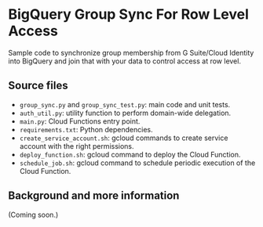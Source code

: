 # BigQuery Group Sync For Row Level Access
Sample code to synchronize group membership from G Suite/Cloud Identity into BigQuery and join that with your data to control access at row level.

## Source files

* `group_sync.py` and `group_sync_test.py`: main code and unit tests.
* `auth_util.py`: utility function to perform domain-wide delegation.
* `main.py`: Cloud Functions entry point.
* `requirements.txt`: Python dependencies.
* `create_service_account.sh`: gcloud commands to create service account with the right permissions.
* `deploy_function.sh`: gcloud command to deploy the Cloud Function.
* `schedule_job.sh`: gcloud command to schedule periodic execution of the Cloud
  Function.

## Background and more information

(Coming soon.)
